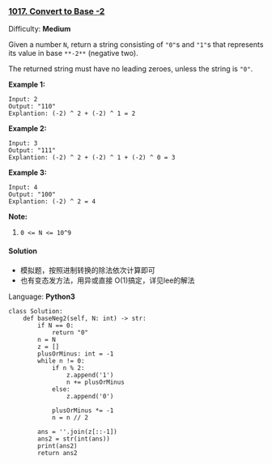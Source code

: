 ### [1017\. Convert to Base -2](https://leetcode.com/problems/convert-to-base-2/)

Difficulty: **Medium**


Given a number `N`, return a string consisting of `"0"`s and `"1"`s that represents its value in base `**-2**` (negative two).

The returned string must have no leading zeroes, unless the string is `"0"`.


**Example 1:**

```
Input: 2
Output: "110"
Explantion: (-2) ^ 2 + (-2) ^ 1 = 2
```


**Example 2:**

```
Input: 3
Output: "111"
Explantion: (-2) ^ 2 + (-2) ^ 1 + (-2) ^ 0 = 3
```


**Example 3:**

```
Input: 4
Output: "100"
Explantion: (-2) ^ 2 = 4
```

**<span style="display: inline;">Note:</span>**

1.  <span style="display: inline;">`0 <= N <= 10^9`</span>


#### Solution
- 模拟题，按照进制转换的除法依次计算即可
- 也有变态发方法，用异或直接 O(1)搞定，详见lee的解法

Language: **Python3**

```python3
class Solution:
    def baseNeg2(self, N: int) -> str:
        if N == 0:
            return "0"
        n = N
        z = []
        plusOrMinus: int = -1
        while n != 0:
            if n % 2:
                z.append('1')
                n += plusOrMinus
            else:
                z.append('0')
​
            plusOrMinus *= -1
            n = n // 2
​
        ans = ''.join(z[::-1])
        ans2 = str(int(ans))
        print(ans2)
        return ans2
​
​
```